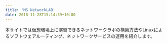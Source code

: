 ```yaml
---
title: 'MS NetworkLAB'
date: 2018-11-28T15:14:39+10:00
---
```


本サイトでは仮想環境上に演習できるネットワークラボの構築方法やLinuxによるソフトウェアルーティング、ネットワークサービスの運用を紹介します。